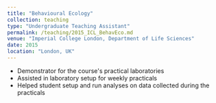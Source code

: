 ```yaml
---
title: "Behavioural Ecology"
collection: teaching
type: "Undergraduate Teaching Assistant"
permalink: /teaching/2015_ICL_BehavEco.md
venue: "Imperial College London, Department of Life Sciences"
date: 2015
location: "London, UK"
---
```


- Demonstrator for the course's practical laboratories
- Assisted in laboratory setup for weekly practicals
- Helped student setup and run analyses on data collected during the practicals
